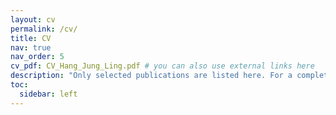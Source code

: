 ```yaml
---
layout: cv
permalink: /cv/
title: CV
nav: true
nav_order: 5
cv_pdf: CV_Hang_Jung_Ling.pdf # you can also use external links here
description: "Only selected publications are listed here. For a complete list, please refer to the PDF version or the <a href='/publications/' style='font-weight: bold'>Publications</a> tab, or my <a href='https://scholar.google.com/citations?user=3s6x3lAAAAAJ' style='font-weight: bold'>Google Scholar</a> profile."
toc:
  sidebar: left
---
```

